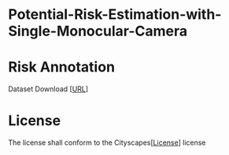# Potential-Risk-Estimation-with-Single-Monocular-Camera

# Risk Annotation 
Dataset Download [[URL](https://drive.google.com/file/d/1usWL2753aw3n6CHAn8O4nCTroO1wjfzJ/view?usp=share_link)]

# License
The license shall conform to the Cityscapes[[License](https://www.cityscapes-dataset.com/)] license
